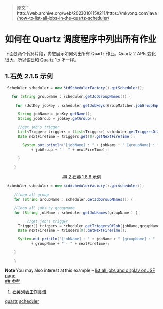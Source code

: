 > 原文：<http://web.archive.org/web/20230101150211/https://mkyong.com/java/how-to-list-all-jobs-in-the-quartz-scheduler/>

# 如何在 Quartz 调度程序中列出所有作业

下面是两个代码片段，向您展示如何列出所有 Quartz 作业。Quartz 2 APIs 变化很大，所以语法和 Quartz 1.x 不一样。

## 1.石英 2.1.5 示例

```java
 Scheduler scheduler = new StdSchedulerFactory().getScheduler();

   for (String groupName : scheduler.getJobGroupNames()) {

     for (JobKey jobKey : scheduler.getJobKeys(GroupMatcher.jobGroupEquals(groupName))) {

	  String jobName = jobKey.getName();
	  String jobGroup = jobKey.getGroup();

	  //get job's trigger
	  List<Trigger> triggers = (List<Trigger>) scheduler.getTriggersOfJob(jobKey);
	  Date nextFireTime = triggers.get(0).getNextFireTime(); 

		System.out.println("[jobName] : " + jobName + " [groupName] : "
			+ jobGroup + " - " + nextFireTime);

	  }

    } 
```

 <ins class="adsbygoogle" style="display:block; text-align:center;" data-ad-format="fluid" data-ad-layout="in-article" data-ad-client="ca-pub-2836379775501347" data-ad-slot="6894224149">## 2.石英 1.8.6 示例

```java
 Scheduler scheduler = new StdSchedulerFactory().getScheduler();

    //loop all group
    for (String groupName : scheduler.getJobGroupNames()) {

	//loop all jobs by groupname
	for (String jobName : scheduler.getJobNames(groupName)) {

          //get job's trigger
	  Trigger[] triggers = scheduler.getTriggersOfJob(jobName,groupName);
	  Date nextFireTime = triggers[0].getNextFireTime();

	  System.out.println("[jobName] : " + jobName + " [groupName] : "
			+ groupName + " - " + nextFireTime);

	}

    } 
```

**Note**
You may also interest at this example – [list all jobs and display on JSF page](http://web.archive.org/web/20190304001256/http://www.mkyong.com/jsf2/how-to-trigger-a-quartz-job-manually-jsf-2-example/). <ins class="adsbygoogle" style="display:block" data-ad-client="ca-pub-2836379775501347" data-ad-slot="8821506761" data-ad-format="auto" data-ad-region="mkyongregion">## 参考

1.  [石英列表工作食谱](http://web.archive.org/web/20190304001256/http://quartz-scheduler.org/documentation/quartz-2.x/cookbook/ListJobs)

[quartz](http://web.archive.org/web/20190304001256/http://www.mkyong.com/tag/quartz/) [scheduler](http://web.archive.org/web/20190304001256/http://www.mkyong.com/tag/scheduler/)







